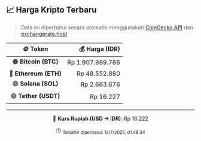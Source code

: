 

<!-- HARGA_KRIPTO -->
## 📈 Harga Kripto Terbaru

> Data ini diperbarui secara otomatis menggunakan [CoinGecko API](https://www.coingecko.com/) dan [exchangerate.host](https://exchangerate.host/)

<div align="center">

| 🪙 Token | 💰 Harga (IDR) |
|:------:|---------------:|
| 🟠 **Bitcoin (BTC)**   | Rp 1.907.989.786 |
| 🔵 **Ethereum (ETH)**  | Rp 48.552.880 |
| 🟣 **Solana (SOL)**    | Rp 2.663.676 |
| 🟢 **Tether (USDT)**   | Rp 16.227 |

---

💱 **Kurs Rupiah (USD → IDR)**: Rp 16.222

🕒 <sub>Terakhir diperbarui: 12/7/2025, 01.48.34</sub>

</div>
<!-- /HARGA_KRIPTO -->